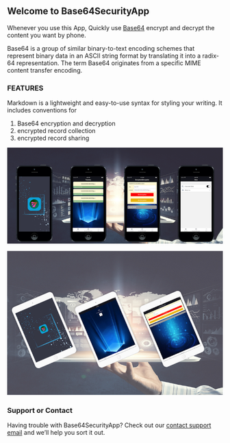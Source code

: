 ## Welcome to Base64SecurityApp

Whenever you use this App, Quickly use [Base64](https://en.wikipedia.org/wiki/Base64) encrypt and decrypt the content you want by phone.

Base64 is a group of similar binary-to-text encoding schemes that represent binary data in an ASCII string format by translating it into a radix-64 representation. The term Base64 originates from a specific MIME content transfer encoding.

### FEATURES

Markdown is a lightweight and easy-to-use syntax for styling your writing. It includes conventions for

1. Base64 encryption and decryption
2. encrypted record collection
3. encrypted record sharing

![Image](./website.png)

![Image](./intro.jpg)


### Support or Contact

Having trouble with Base64SecurityApp? Check out our [contact support email](mailto:wanghaitao@nili.ca) and we’ll help you sort it out.
